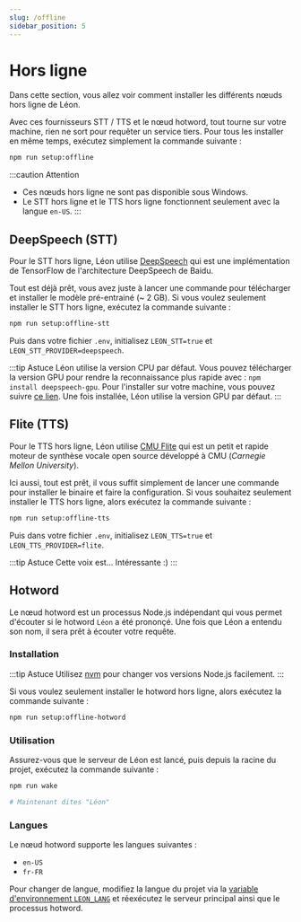 ```yaml
---
slug: /offline
sidebar_position: 5
---
```


# Hors ligne

Dans cette section, vous allez voir comment installer les différents nœuds hors ligne de Léon.

Avec ces fournisseurs STT / TTS et le nœud hotword, tout tourne sur votre machine, rien ne sort pour requêter un service tiers.
Pour tous les installer en même temps, exécutez simplement la commande suivante :

 ```bash	
npm run setup:offline	
```

:::caution Attention
- Ces nœuds hors ligne ne sont pas disponible sous Windows.
- Le STT hors ligne et le TTS hors ligne fonctionnent seulement avec la langue `en-US`.
:::

## DeepSpeech (STT)

Pour le STT hors ligne, Léon utilise [DeepSpeech](https://github.com/mozilla/DeepSpeech) qui est une implémentation de TensorFlow de l'architecture DeepSpeech de Baidu.

Tout est déjà prêt, vous avez juste à lancer une commande pour télécharger et installer le modèle pré-entrainé (~ 2 GB).
Si vous voulez seulement installer le STT hors ligne, exécutez la commande suivante :

```bash
npm run setup:offline-stt
```

Puis dans votre fichier `.env`, initialisez `LEON_STT=true` et `LEON_STT_PROVIDER=deepspeech`.

:::tip Astuce
Léon utilise la version CPU par défaut.
Vous pouvez télécharger la version GPU pour rendre la reconnaissance plus rapide avec : `npm install deepspeech-gpu`.
Pour l'installer sur votre machine, vous pouvez suivre [ce lien](https://medium.com/@taylordenouden/installing-tensorflow-gpu-on-ubuntu-18-04-89a142325138).
Une fois installée, Léon utilise la version GPU par défaut.
:::

## Flite (TTS)


Pour le TTS hors ligne, Léon utilise [CMU Flite](http://www.festvox.org/flite/) qui est un petit et rapide moteur de synthèse vocale open source développé à CMU (*Carnegie Mellon University*).

Ici aussi, tout est prêt, il vous suffit simplement de lancer une commande pour installer le binaire et faire la configuration.
Si vous souhaitez seulement installer le TTS hors ligne, alors exécutez la commande suivante :

```bash
npm run setup:offline-tts
```

Puis dans votre fichier `.env`, initialisez `LEON_TTS=true` et `LEON_TTS_PROVIDER=flite`.

:::tip Astuce
Cette voix est... Intéressante :)
:::

## Hotword

Le nœud hotword est un processus Node.js indépendant qui vous permet d'écouter si le hotword `Léon` a été prononçé. Une fois que Léon a entendu son nom, il sera prêt à écouter votre requête.

### Installation

:::tip Astuce
Utilisez [nvm](/fr-FR/how-to/#en-utilisant-nvm-recommande) pour changer vos versions Node.js facilement.
:::

Si vous voulez seulement installer le hotword hors ligne, alors exécutez la commande suivante :

```bash
npm run setup:offline-hotword
```

### Utilisation

Assurez-vous que le serveur de Léon est lancé, puis depuis la racine du projet, exécutez la commande suivante :

```bash
npm run wake

# Maintenant dites "Léon"
```

### Langues

Le nœud hotword supporte les langues suivantes :

- `en-US`
- `fr-FR`

Pour changer de langue, modifiez la langue du projet via la [variable d'environnement `LEON_LANG`](/fr-FR/configuration#variables-denvironnement) et réexécutez le serveur principal ainsi que le processus hotword.

